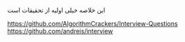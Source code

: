 این خلاصه خیلی اولیه از تحقیقات است

https://github.com/AlgorithmCrackers/Interview-Questions
https://github.com/andreis/interview

